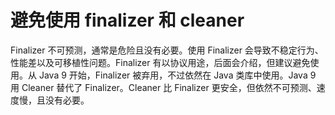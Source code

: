 # 避免使用 finalizer 和 cleaner

Finalizer 不可预测，通常是危险且没有必要。使用 Finalizer 会导致不稳定行为、性能差以及可移植性问题。Finalizer 有以协议用途，后面会介绍，但建议避免使用。从 Java 9 开始，Finalizer 被弃用，不过依然在 Java 类库中使用。Java 9 用 Cleaner 替代了 Finalizer。Cleaner 比 Finalizer 更安全，但依然不可预测、速度慢，且没有必要。


